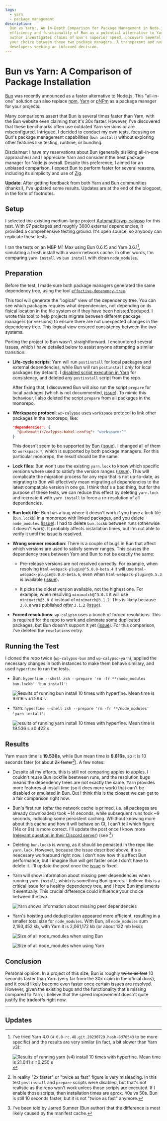 ```yaml
---
tags:
  - yarn
  - package_management
description:
  Bun vs Yarn:, An In-Depth Comparison for Package Management in Node.js Projects. This detailed analysis explores the
  efficiency and functionality of Bun as a potential alternative to Yarn. Using a real-world medium-large project, the
  author investigates claims of Bun's superior speed, uncovers several issues, and provides insights that could inform
  your choice between these two package managers. A transparent and nuanced look at what each tool offers, perfect for
  developers seeking an informed decision.
---
```


# Bun vs Yarn: A Comparison of Package Installation

[Bun](https://bun.sh/) was recently announced as a faster alternative to Node.js. This "all-in-one" solution can also
replace [npm](https://www.npmjs.com/), [Yarn](https://yarnpkg.com/) or [pNPm](https://pnpm.io/) as a package manager for
your projects.

Many comparisons assert that Bun is several times faster than Yarn, with the Bun website even claiming that it's 30x
faster. However, I've discovered that these benchmarks often use outdated Yarn versions or are misconfigured. Intrigued,
I decided to conduct my own tests, focusing on Bun's package management capabilities (`bun install`) without exploring
other features like testing, runtime, or bundling.

Disclaimer: I have my reservations about Bun (generally disliking all-in-one approaches) and I appreciate Yarn and
consider it the best package manager for Node.js overall. Despite this preference, I aimed for an unbiased comparison. I
expect Bun to perform faster for several reasons, including its simplicity and use of [Zig](https://ziglang.org/).

**Update**: After getting feedback from both Yarn and Bun communities (thanks!), I've updated some results. Updates are
at the end of the blogpost, in the form of footnotes.

## Setup

I selected the existing medium-large project [Automattic/wp-calypso](https://github.com/Automattic/wp-calypso) for this
test. With 97 packages and roughly 3000 external dependencies, it provided a comprehensive testing ground. It's open
source, so anybody can replicate these tests.

I ran the tests on an MBP M1 Max using Bun 0.6.15 and Yarn 3.6.1[^1], simulating a fresh install with a warm network
cache. In other words, I'm comparing `yarn install` vs `bun install` with clean `node_modules`.

## Preparation

Before the test, I made sure both package managers generated the same dependency tree, using the tool
[`effective-depenency-tree`](https://www.npmjs.com/package/effective-dependency-tree).

This tool will generate the "logical" view of the dependency tree. You can see which packages requires what
dependencies, not depending on its fisical location in the file system or if they have been hoisted/deduped. I wrote
this tool to help projects migrate between different package managers (or versions) to ensure there are not unexpected
changes in the dependency tree. This logical view ensured consistency between the two systems.

Porting the project to Bun wasn't straightforward. I encountered several issues, which I have detailed below to assist
anyone attempting a similar transition:

- **Life-cycle scripts**: Yarn will run `postinstall` for local packages and external dependencies, while Bun will run
  `postinstall` _only_ for local packages (by default). I
  [disabled script execution in Yarn](https://yarnpkg.com/configuration/yarnrc#enableScripts) for consistency, and
  deleted any `postinstall` script from the repo.

  After fixing that, I discovered Bun will also run the script `prepare` for local packages (which is not docummented,
  [issue](https://github.com/oven-sh/bun/issues/3874)). To mimic this behaviour, I also deleted the script `prepare`
  from all packages in the monorepo.

- **Workspace protocol**: `wp-calypso` uses `workspace` protocol to link other packages in the monorepo, like:

  ```json
  "dependencies": {
    "@automattic/calypso-babel-config": "workspace:^"
  }
  ```

  This doesn't seem to be supported by Bun ([issue](https://github.com/oven-sh/bun/issues/3686)). I changed all of them
  to `workspace:*`, which is supported by both package managers. For this particular monorepo, the result should be the
  same.

- **Lock files**: Bun won't use the existing `yarn.lock` to know which specific versions where used to satisfy the
  version ranges ([issue](https://github.com/oven-sh/bun/issues/1751)). This will complicate the migration process for
  any repo that is not up-to-date, as migrating to Bun will effectively mean migrating all dependencies to the latest
  compatible version in one go. I think that's a bad thing, but for the purpose of these tests, we can reduce this
  effect by deleting `yarn.lock` and recreate it with `yarn install` to force a re-resolution of all dependencies.

- **Bun lock file**: Bun has a bug where it doesn't work if you have a lock file (`bun.lockb`) in a monorepo with linked
  packages, and you delete `node_modules` ([issue](https://github.com/oven-sh/bun/issues/3685)). I had to delete
  `bun.lockb` between runs (otherwise it doesn't work). It probably affects installation times, but I'm not able to
  verify it until the issue is resolved.

- **Wrong semver resoution**: There is a couple of bugs in Bun that affect which versions are used to satisfy semver
  ranges. This causes the dependency trees between Yarn and Bun to not be exactly the same:

  - Pre-release versions are not resolved correctly. For example, when resolving `html-webpack-plugin@^5.0.0-beta.4` it
    will use `html-webpack-plugin@5.0.0-beta.6`, even when `html-webpack-plugin@5.5.3` is available
    ([issue](https://github.com/oven-sh/bun/issues/3684)).

  - It picks the oldest version available, not the highest one. For example, when resolving `minimatch@^3.0.4` it will
    use `minimatch@3.0.8` instead of `minimatch@3.1.2`. This is likely because `3.0.8` was published _after_ `3.1.2`
    ([issue](https://github.com/oven-sh/bun/issues/3873)).

- **Forced resolutions**: `wp-calypso` uses a bunch of forced resolutions. This is required for the repo to work and
  eliminate some duplicated packages, but Bun doesn't support it yet
  ([issue](https://github.com/oven-sh/bun/issues/1134)). For this comparison, I've deleted the `resolutions` entry.

## Running the Test

I cloned the repo twice (`wp-calypso-bun` and `wp-calypso-yarn`), applied the necessary changes in both instances to
make them behave similary, and used `hyperfine` to run the tests.

- Bun: `hyperfine --shell zsh --prepare 'rm -fr **/node_modules bun.lockb' 'bun install'`:

  ![Results of running bun install 10 times with hyperfine. Mean time is 9.616 s ±1.564 s](/img/posts/yarn-vs-bun/image-1.png)

- Yarn: `hyperfine --shell zsh --prepare 'rm -fr **/node_modules' 'yarn install'`:

  ![results of running yarn install 10 times with hyperfine. Mean time is 19.536 s ±0.422 s](/img/posts/yarn-vs-bun/image-2.png)

## Results

Yarn mean time is **19.536s**, while Bun mean time is **9.616s**, so it is 10 seconds fater (or about ~~2x
faster~~[^2]). A few notes:

- Despite all my efforts, this is still not comparing apples to apples. I couldn't reuse Bun lockfile beetween runs, and
  the resolution bugs means the dependency trees are not exactly the same. Yarn provides more features at install time
  (so it does more work) that can't be disabled or emulated in Bun. But I think this is the closest we can get to a fair
  comparison right now.

- Bun's first run (_after_ the network cache is primed, i.e. all packages are already downloaded) took ~14 seconds,
  while subsequent runs took ~9 seconds, indicating some persistent caching. Whithout knowing more about this cache and
  how it will behave on CI, I can't tell which figure (14s or 9s) is more correct. I'll update the post once I know more
  ([relevant question in their Discord server](https://discord.com/channels/876711213126520882/1135079573462188062))
  (see [^3])

- Deleting `bun.lockb` is wrong, as it should be persisted in the repo like `yarn.lock`. However, because the issue
  described above, it's a neecesary workaround right now. I don't now how this affect Bun performance, but I imagine Bun
  will get faster once I don't have to delete it. I'll update the post once the
  [issue](https://github.com/oven-sh/bun/issues/3685) is fixed.

- Yarn will show information about missing peer dependencies when running `yarn install`, which is something Bun
  ignores. I believe this is a critical issue for a healthy dependency tree, and I hope Bun implements it eventually.
  This crucial difference could influence your choice between the two.

  ![Yarn shows information about missing peer dependencies](/img/posts/yarn-vs-bun/image-3.png)

- Yarn's hoisting and deduplication appeared more efficient, resulting in a smaller total size for `node_modules`. With
  Bun, all `node_modules` sum 2,193,452 kb, with Yarn it is 2,061,172 kb (or about 132 mb less):

  ![Size of all node_modules when using Bun](/img/posts/yarn-vs-bun/image-6.png)

  ![Size of all node_modules when using Yarn](/img/posts/yarn-vs-bun/image-5.png)

## Conclusion

Personal opinion: In a project of this size, Bun is roughly ~~twice as fast~~ 10 seconds faster than Yarn (very far from
the 30x claim in the oficial docs), and it could likely become even faster once certain issues are resolved. However,
given the existing bugs and the functionality that's missing compared to Yarn, I believe that the speed improvement
doesn't quite justify the tradeoffs right now.

---

## Updates

<!--lint disable code-block-style-->

[^1]:
    I've tried Yarn 4.0 (`4.0.0-rc.48.git.20230729.hash-8d70543` to be more specific) and the results are very similar
    (in fact, a bit slower than Yarn v3):

    ![Results of running yarn (v4) install 10 times with hyperfine. Mean time is 21.041 s ±0.250 s](/img/posts/yarn-vs-bun/image-7.png)

[^2]:
    In reality "2x faster" or "twice as fast" figure is very misleading. In this test `postinstall` and `prepare`
    scripts were disabled, but that's not realistic as the repo won't work unlees those scripts are executed. If I
    enable those scripts, then installation times are aprox. 40s vs 50s. Bun is still 10 seconds faster, but it is not
    "twice as fast" anymore.

[^3]: I've been told by Jarred Sumner (Bun author) that the difference is most likely caused by the manifest cache.

<!--lint enable code-block-style-->
